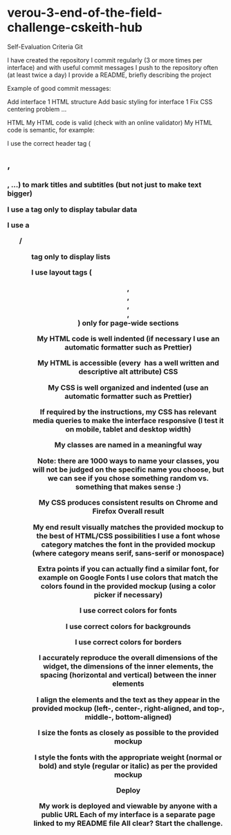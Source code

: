 # verou-3-end-of-the-field-challenge-cskeith-hub

Self-Evaluation Criteria
Git

 I have created the repository
 I commit regularly (3 or more times per interface) and with useful commit messages
 I push to the repository often (at least twice a day)
 I provide a README, briefly describing the project

Example of good commit messages:

Add interface 1 HTML structure
Add basic styling for interface 1
Fix CSS centering problem
...

HTML
 My HTML code is valid (check with an online validator)
 My HTML code is semantic, for example:

I use the correct header tag (<h2>, <h3>, ...) to mark titles and subtitles (but not just to make text bigger)

I use a <table> tag only to display tabular data

I use a <ul>/<ol> tag only to display lists

I use layout tags (<header>, <main>, <nav>, <aside>, <footer>) only for page-wide sections

 My HTML code is well indented (if necessary I use an automatic formatter such as Prettier)

 My HTML is accessible (every <img> has a well written and descriptive alt attribute)
CSS

 My CSS is well organized and indented (use an automatic formatter such as Prettier)

 If required by the instructions, my CSS has relevant media queries to make the interface responsive (I test it on mobile, tablet and desktop width)

 My classes are named in a meaningful way

Note: there are 1000 ways to name your classes, you will not be judged on the specific name you choose, but we can see if you chose something random vs. something that makes sense :)

 My CSS produces consistent results on Chrome and Firefox
Overall result

 My end result visually matches the provided mockup to the best of HTML/CSS possibilities
 I use a font whose category matches the font in the provided mockup (where category means serif, sans-serif or monospace)

Extra points if you can actually find a similar font, for example on Google Fonts
 I use colors that match the colors found in the provided mockup (using a color picker if necessary)

I use correct colors for fonts

I use correct colors for backgrounds

I use correct colors for borders

 I accurately reproduce the overall dimensions of the widget, the dimensions of the inner elements, the spacing (horizontal and vertical) between the inner elements

 I align the elements and the text as they appear in the provided mockup (left-, center-, right-aligned, and top-, middle-, bottom-aligned)

 I size the fonts as closely as possible to the provided mockup

 I style the fonts with the appropriate weight (normal or bold) and style (regular or italic) as per the provided mockup

Deploy

 My work is deployed and viewable by anyone with a public URL
 Each of my interface is a separate page linked to my README file
All clear? Start the challenge.